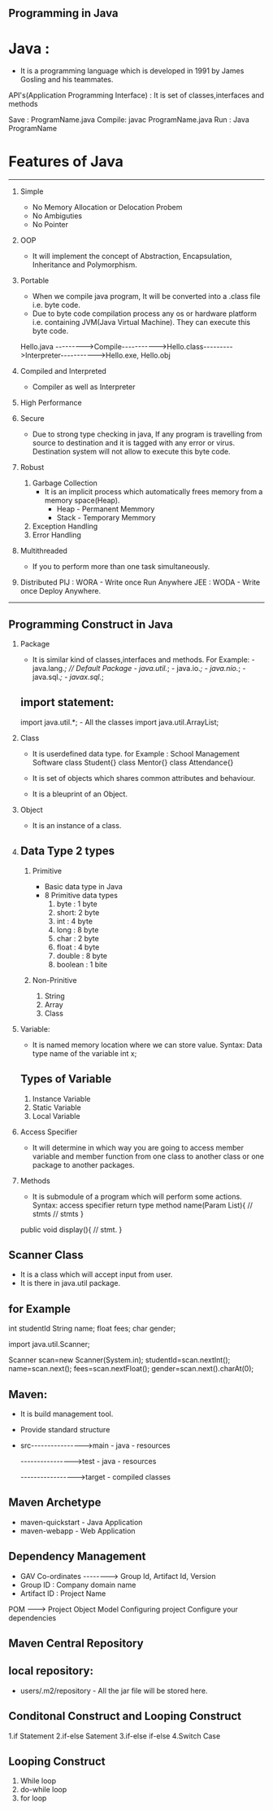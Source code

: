 Programming in Java
--------------------
# Java :
  - It is a programming language which is developed in 1991 by James Gosling and his teammates.
  
API's(Application Programming Interface) : It is set of classes,interfaces and methods

Save : ProgramName.java
Compile: javac ProgramName.java
Run    : Java ProgramName
  
# Features of Java
------------------
1. Simple
   - No Memory Allocation or Delocation Probem
   - No Ambiguties
   - No Pointer
2. OOP
   - It will implement the concept of Abstraction, Encapsulation, Inheritance and Polymorphism.
3. Portable
   - When we compile java program, It will be converted into a .class file i.e. byte code.
   - Due to byte code compilation process any os or hardware platform i.e. containing JVM(Java Virtual Machine).
     They can execute this byte code.
   
   Hello.java --------->Compile----------->Hello.class--------->Interpreter----------->Hello.exe, Hello.obj
   
4. Compiled and Interpreted 
   - Compiler as well as Interpreter
5. High Performance
6. Secure
   - Due to strong type checking in java, If any program is travelling from source to destination and it is tagged with any error or 
     virus. Destination system will not allow to execute this byte code.
   
7. Robust
   1. Garbage Collection
      - It is an implicit process which automatically frees memory from a memory space(Heap).
        - Heap - Permanent Memmory
        - Stack - Temporary Memmory
   2. Exception Handling
   3. Error Handling
8. Multithreaded
   - If you to perform more than one task simultaneously.
9. Distributed
   PIJ : WORA - Write once Run Anywhere
   JEE : WODA - Write once Deploy Anywhere.

--------------------------------------------------------------------------------------------------------------------------------------
   
Programming Construct in Java
-----------------------------
1. Package
   - It is similar kind of classes,interfaces and methods.
   For Example:
               - java.lang.*; // Default Package
               - java.util.*;
               - java.io.*;
               - java.nio.*;
               - java.sql.*;
               - javax.sql.*;
               
    import statement:
    ----------------
     import java.util.*; - All the classes
     import java.util.ArrayList;
     
2. Class
   - It is userdefined data type.
     for Example : School Management Software
                   class Student{}
                   class Mentor{}
                   class Attendance{}
                   
   - It is set of objects which shares common attributes and behaviour.
   - It is a bleuprint of an Object.

3. Object
   - It is an instance of a class.
4. Data Type
   2 types
   -------
   1. Primitive
      - Basic data type in Java
      - 8 Primitive data types
        1. byte : 1 byte
        2. short: 2 byte
        3. int : 4 byte
        4. long : 8 byte
        5. char : 2 byte
        6. float : 4 byte
        7. double : 8 byte
        8. boolean : 1 bite
        
   2. Non-Prinitive
        1. String
        2. Array
        3. Class
        
5. Variable:
   - It is named memory location where we can store value.
   Syntax: Data type name of the variable
            int x;
            
   Types of Variable
   ------------------
   1. Instance Variable
   2. Static Variable
   3. Local Variable
        
6. Access Specifier
   - It will determine in which way you are going to access member variable and member function from one class to another class or one package to another packages.
   
7. Methods
   - It is submodule of a program which will perform some actions.
   Syntax: access specifier return type method name(Param List){
                 // stmts
                 // stmts
   }
   
   public void display(){
   // stmt.
   }
   
Scanner Class
-------------
- It is a class which will accept input from user.
- It is there in java.util package.

for Example
-----------
int studentId
String name;
float fees;
char gender;

import java.util.Scanner;

Scanner scan=new Scanner(System.in);
studentId=scan.nextInt();
name=scan.next();
fees=scan.nextFloat();
gender=scan.next().charAt(0);


Maven:
------
- It is build management tool.
- Provide standard structure
- src---------------->main - java
                           - resources
                           
     ---------------->test - java
                           - resources
        
    ----------------->target - compiled classes
    
Maven Archetype
---------------
- maven-quickstart - Java Application
- maven-webapp - Web Application

Dependency Management
---------------------
- GAV Co-ordinates --------> Group Id, Artifact Id, Version
- Group ID : Company domain name
- Artifact ID : Project Name

POM ---> Project Object Model 
         Configuring project
         Configure your dependencies
         
Maven Central Repository
------------------------
         
local repository:
------------------
- users/.m2/repository - All the jar file will be stored here.

Conditonal Construct and Looping Construct
-------------------------------------------
1.if Statement
2.if-else Satement
3.if-else if-else
4.Switch Case

Looping Construct
------------------
1. While loop
2. do-while loop
3. for loop




                          




















   



   
   
   
   
   
   
   
   
   
   
   
   
   
   
   
   
   
